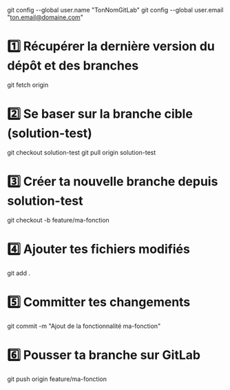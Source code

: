 git config --global user.name "TonNomGitLab"
git config --global user.email "ton.email@domaine.com"





# 1️⃣ Récupérer la dernière version du dépôt et des branches
git fetch origin

# 2️⃣ Se baser sur la branche cible (solution-test)
git checkout solution-test
git pull origin solution-test

# 3️⃣ Créer ta nouvelle branche depuis solution-test
git checkout -b feature/ma-fonction

# 4️⃣ Ajouter tes fichiers modifiés
git add .

# 5️⃣ Committer tes changements
git commit -m "Ajout de la fonctionnalité ma-fonction"

# 6️⃣ Pousser ta branche sur GitLab
git push origin feature/ma-fonction